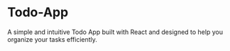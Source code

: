 # Todo-App
A simple and intuitive Todo App built with React and designed to help you organize your tasks efficiently. 
